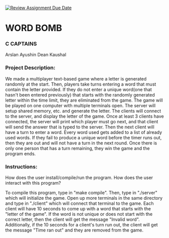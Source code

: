 [![Review Assignment Due Date](https://classroom.github.com/assets/deadline-readme-button-24ddc0f5d75046c5622901739e7c5dd533143b0c8e959d652212380cedb1ea36.svg)](https://classroom.github.com/a/SQs7pKlr)
# WORD BOMB

### C CAPTAINS
Arslan Ayushin
Dean Kaushal
       
### Project Description:

We made a multiplayer text-based game where a letter is generated randomly at the start. Then, players take turns entering a word that must contain the letter provided. If they do not enter a unique word(one that hasn't been entered previously) that starts with the randomly generated letter within the time limit, they are eliminated from the game. The game will be played on one computer with multiple terminals open. The server will setup shared memory, etc. and generate the letter. The clients will connect to the server, and display the letter of the game. Once at least 3 clients have connected, the server will print which player must go next, and that client will send the answer that is typed to the server. Then the next client will have a turn to enter a word. Every word used gets added to a list of already used words. If they fail to produce a unique word before the timer runs out, then they are out and will not have a turn in the next round. Once there is only one person that has a turn remaining, they win the game and the program ends. 
  
### Instructions:

How does the user install/compile/run the program.
How does the user interact with this program?

To compile this program, type in "make compile". Then, type in "./server" which will initialize the game. Open up more terminals in the same directory and type in "./client" which will connect that terminal to the game.
Each client will have 10 seconds to come up with a word that starts with the "letter of the game". If the word is not unique or does not start with the correct letter, then the client will get the message "Invalid word".
Additionally, if the 10 seconds for a client's turn run out, the client will get the message "Time ran out" and they are removed from the game.
